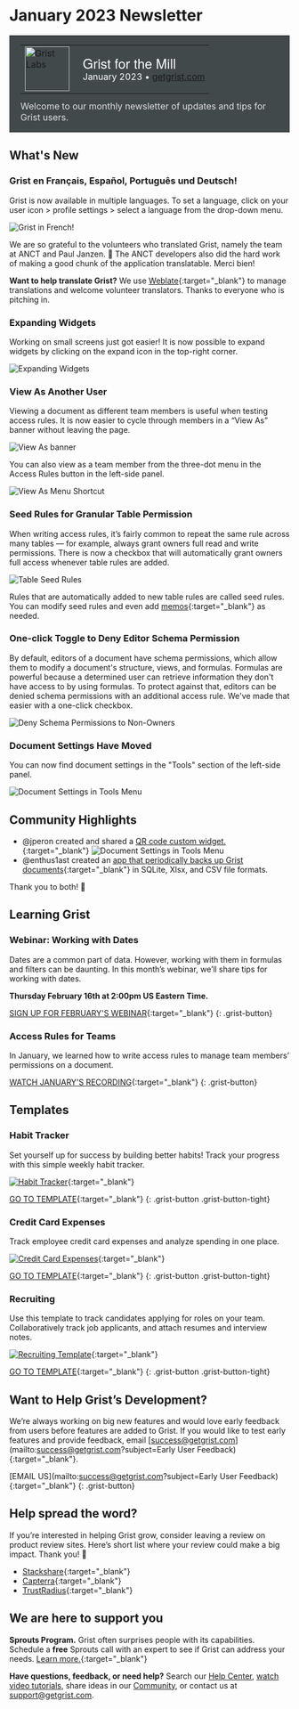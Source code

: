 # January 2023 Newsletter

<style>
  /* restore some poorly overridden defaults */
  .newsletter-header .table {
    background-color: initial;
    border: initial;
  }
  .newsletter-header .table > tbody > tr > td {
    padding: initial;
    border: initial;
    vertical-align: initial;
  }
  .newsletter-header img.header-img {
    padding: initial;
    max-width: initial;
    display: initial;
    padding: initial;
    line-height: initial;
    background-color: initial;
    border: initial;
    border-radius: initial;
    margin: initial;
  }

  /* copy newsletter styles, with a prefix for sufficient specificity */
  .newsletter-header .header {
    border: none;
    padding: 0;
    margin: 0;
  }
  .newsletter-header table > tbody > tr > td.header-image {
    width: 80px;
    padding-right: 16px;
  }
  .newsletter-header table > tbody > tr > td.header-text {
    background-color: #42494B;
    padding: 16px 20px;
  }
  .newsletter-header table.header-top {
    border: none;
    padding: 0;
    margin: 0;
    width: 100%;
  }
  .header-title {
    font-family: Helvetica Neue, Helvetica, Arial, sans-serif;
    font-size: 24px;
    line-height: 28px;
    color: #FFFFFF;
  }
  .header-month {
    color: #FFFFFF;
  }
  .header-welcome {
    margin-top: 12px;
    color: #FFFFFF;
  }
  .newsletter-summary {
    background-color: #e3fff5;
    margin: 0;
    padding: 10px;
  }
  .newsletter-summary-header {
    text-align: center;
    padding-bottom: 10px;
    border-bottom: 1px solid lightgrey;
  }
  .newsletter-summary ul {
    padding-left: 20px;
  }
  .newsletter-summary li {
    margin-bottom: 10px;
  }
  .newsletter-summary li p {
    margin: 0px
  }
</style>
<div class="newsletter-header">
<table class="header" cellpadding="0" cellspacing="0" border="0"><tr>
  <td class="header-text">
    <table class="header-top"><tr>
      <td class="header-image">
        <a href="https://www.getgrist.com">
          <img class="header-img" src="/images/newsletters/grist-labs.png" width="80" height="80" alt="Grist Labs" border="0">
        </a>
      </td>
      <td class="header-top-text">
        <div class="header-title">Grist for the Mill</div>
        <div class="header-month">January 2023
          &#8226; <a href="https://www.getgrist.com/">getgrist.com</a></div>
      </td>
    </tr></table>
    <div class="header-welcome" style="color: #e0e0e0;">
      Welcome to our monthly newsletter of updates and tips for Grist users.
    </div>
  </td>
</tr></table>
</div>

## What's New

### Grist en Français, Español, Português und Deutsch! 

Grist is now available in multiple languages. To set a language, click on your user icon > profile settings > select a language from the drop-down menu.

![Grist in French!](../images/newsletters/2023-01/french-grist.png)

We are so grateful to the volunteers who translated Grist, namely the team at ANCT and Paul Janzen. 🙏 The ANCT developers also did the hard work of making a good chunk of the application translatable. Merci bien!

**Want to help translate Grist?**
We use [Weblate](https://hosted.weblate.org/engage/grist/){:target="\_blank"} to manage translations and welcome volunteer translators. Thanks to everyone who is pitching in. 


### Expanding Widgets

Working on small screens just got easier! It is now possible to expand widgets by clicking on the expand icon in the top-right corner. 

![Expanding Widgets](../images/newsletters/2023-01/expand-widget.gif)

### View As Another User

Viewing a document as different team members is useful when testing access rules. It is now easier to cycle through members in a “View As” banner without leaving the page. 

![View As banner](../images/newsletters/2023-01/view-as-banner.png)

You can also view as a team member from the three-dot menu in the Access Rules button in the left-side panel.

![View As Menu Shortcut](../images/newsletters/2023-01/view-as-menu.png)

### Seed Rules for Granular Table Permission

When writing access rules, it’s fairly common to repeat the same rule across many tables — for example, always grant owners full read and write permissions. There is now a checkbox that will automatically grant owners full access whenever table rules are added.

![Table Seed Rules](../images/newsletters/2023-01/boss-mode.png)

Rules that are automatically added to new table rules are called seed rules. You can modify seed rules and even add [memos](../en/access-rules.md#access-rule-memos){:target="\_blank"} as needed.

### One-click Toggle to Deny Editor Schema Permission

By default, editors of a document have schema permissions, which allow them to modify a document's structure, views, and formulas. Formulas are powerful because a determined user can retrieve information they don't have access to by using formulas. To protect against that, editors can be denied schema permissions with an additional access rule. We've made that easier with a one-click checkbox.

![Deny Schema Permissions to Non-Owners](../images/newsletters/2023-01/deny-schema.png)

### Document Settings Have Moved

You can now find document settings in the "Tools" section of the left-side panel. 

![Document Settings in Tools Menu](../images/newsletters/2023-01/document-settings.png)

## Community Highlights

* @jperon created and shared a [QR code custom widget.](https://community.getgrist.com/t/qr-code-custom-widget/1965){:target="\_blank"} 
![Document Settings in Tools Menu](../images/newsletters/2023-01/QR-code.png)
* @enthus1ast created an [app that periodically backs up Grist documents](https://community.getgrist.com/t/small-stand-alone-application-for-periodially-grist-backups-sqlite-xlsx-csv/1970){:target="\_blank"} in SQLite, Xlsx, and CSV file formats. 

Thank you to both! 🙏

## Learning Grist

### Webinar: Working with Dates

Dates are a common part of data. However, working with them in formulas and filters can be daunting. In this month’s webinar, we’ll share tips for working with dates.

**Thursday February 16th at 2:00pm US Eastern Time.**

[SIGN UP FOR FEBRUARY'S WEBINAR](https://www.getgrist.com/learn-grist-webinar/){:target="\_blank"}
{: .grist-button}

### Access Rules for Teams

In January, we learned how to write access rules to manage team members’ permissions on a document.

[WATCH JANUARY'S RECORDING](https://www.youtube.com/watch?v=7T9XCpZyk9c){:target="\_blank"}
{: .grist-button}

## Templates

### Habit Tracker

Set yourself up for success by building better habits! Track your progress with this simple weekly habit tracker.

[![Habit Tracker](../images/newsletters/2021-12/habit-tracker.png)](https://templates.getgrist.com/1BR9vm6GPTGX/Habit-Tracker){:target="\_blank"}

[GO TO TEMPLATE](https://templates.getgrist.com/1BR9vm6GPTGX/Habit-Tracker){:target="\_blank"}
{: .grist-button .grist-button-tight}

### Credit Card Expenses

Track employee credit card expenses and analyze spending in one place.

[![Credit Card Expenses](../images/newsletters/2023-01/credit-card.png)](https://templates.getgrist.com/2i9WoHs2oRzK/Credit-Card-Activity-Template-AmEx){:target="\_blank"}

[GO TO TEMPLATE](https://templates.getgrist.com/2i9WoHs2oRzK/Credit-Card-Activity-Template-AmEx){:target="\_blank"}
{: .grist-button .grist-button-tight}

### Recruiting

Use this template to track candidates applying for roles on your team. Collaboratively track job applicants, and attach resumes and interview notes.

[![Recruiting Template](../images/newsletters/2021-11/recruiting.png)](https://templates.getgrist.com/d7NBjwRKqrzp/Recruiting){:target="\_blank"}

[GO TO TEMPLATE](https://templates.getgrist.com/d7NBjwRKqrzp/Recruiting){:target="\_blank"}
{: .grist-button .grist-button-tight}
## Want to Help Grist’s Development?

We’re always working on big new features and would love early feedback from users before features are added to Grist. If you would like to test early features and provide feedback, email [success@getgrist.com](mailto:success@getgrist.com?subject=Early User Feedback){:target="\_blank"}. 

[EMAIL US](mailto:success@getgrist.com?subject=Early User Feedback){:target="\_blank"}
{: .grist-button}

## Help spread the word?
If you’re interested in helping Grist grow, consider leaving a review on product review sites. Here’s  short list where your review could make a big impact. Thank you! 🙏


* [Stackshare](https://stackshare.io/getgrist){:target="\_blank"}
* [Capterra](https://www.capterra.com/p/232821/Grist/){:target="\_blank"}
* [TrustRadius](https://www.trustradius.com/products/grist/){:target="\_blank"}

## We are here to support you

**Sprouts Program.** Grist often surprises people with its capabilities. Schedule a **free** Sprouts call with an expert to see if Grist can address your needs. [Learn more.](https://www.getgrist.com/sprouts-program/){:target="\_blank"}

**Have questions, feedback, or need help?** Search our [Help Center](../en/index.md), [watch video
tutorials](https://www.youtube.com/channel/UCx0ioQrrC-bIrkmZ7ZULr0g/playlists), share ideas in our
[Community](https://community.getgrist.com), or contact us at <support@getgrist.com>.